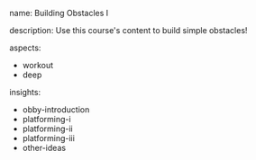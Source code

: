 name: Building Obstacles I

description: Use this course's content to build simple obstacles!

aspects:
- workout
- deep

insights:
- obby-introduction
- platforming-i
- platforming-ii
- platforming-iii
- other-ideas
